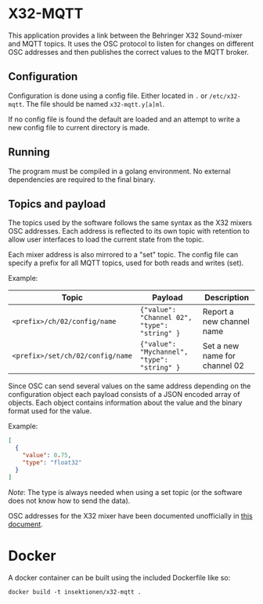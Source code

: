 # X32-MQTT

This application provides a link between the Behringer X32 Sound-mixer and MQTT
topics. It uses the OSC protocol to listen for changes on different OSC
addresses and then publishes the correct values to the MQTT broker.

## Configuration

Configuration is done using a config file. Either located in `.`
or `/etc/x32-mqtt`. The file should be named `x32-mqtt.y[a]ml`.

If no config file is found the default are loaded and an attempt to write a new
config file to current directory is made.

## Running

The program must be compiled in a golang environment. No external dependencies
are required to the final binary.

## Topics and payload

The topics used by the software follows the same syntax as the X32 mixers
OSC addresses. Each address is reflected to its own topic with retention to
allow user interfaces to load the current state from the topic.

Each mixer address is also mirrored to a "set" topic. The config file can
specify a prefix for all MQTT topics, used for both reads and writes (set).

Example:

| Topic                          | Payload                                        | Description                   |
|--------------------------------|------------------------------------------------|-------------------------------|
| `<prefix>/ch/02/config/name`   | `{"value": "Channel 02", "type": "string" }`   | Report a new channel name     |
| `<prefix>/set/ch/02/config/name` | `{"value": "Mychannel", "type": "string" }`    | Set a new name for channel 02 |

Since OSC can send several values on the same address depending on the
configuration object each payload consists of a JSON encoded array of objects.
Each object contains information about the value and the binary format used for
the value.

Example:

```json
[
  {
    "value": 0.75,
    "type": "float32"
  }
]
```

*Note*: The type is always needed when using a set topic (or the software does
not know how to send the data).

OSC addresses for the X32 mixer have been documented unofficially
in [this document][1].

# Docker

A docker container can be built using the included Dockerfile like so:

```shell
docker build -t insektionen/x32-mqtt .
```

[1]: https://wiki.munichmakerlab.de/images/1/17/UNOFFICIAL_X32_OSC_REMOTE_PROTOCOL_%281%29.pdf
